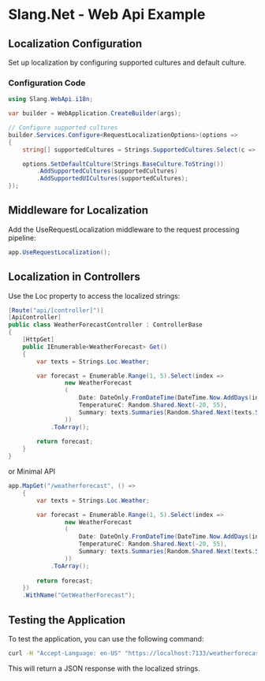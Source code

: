 # Slang.Net - Web Api Example

## Localization Configuration

Set up localization by configuring supported cultures and default culture.

### Configuration Code

```csharp
using Slang.WebApi.i18n;

var builder = WebApplication.CreateBuilder(args);

// Configure supported cultures
builder.Services.Configure<RequestLocalizationOptions>(options =>
{
    string[] supportedCultures = Strings.SupportedCultures.Select(c => c.ToString()).ToArray();

    options.SetDefaultCulture(Strings.BaseCulture.ToString()) 
        .AddSupportedCultures(supportedCultures)    
        .AddSupportedUICultures(supportedCultures); 
});
```

## Middleware for Localization

Add the UseRequestLocalization middleware to the request processing pipeline:

```csharp
app.UseRequestLocalization();
```

## Localization in Controllers

Use the Loc property to access the localized strings:

```csharp
[Route("api/[controller]")]
[ApiController]
public class WeatherForecastController : ControllerBase
{
    [HttpGet]
    public IEnumerable<WeatherForecast> Get()
    {
        var texts = Strings.Loc.Weather;

        var forecast = Enumerable.Range(1, 5).Select(index =>
                new WeatherForecast
                (
                    Date: DateOnly.FromDateTime(DateTime.Now.AddDays(index)),
                    TemperatureC: Random.Shared.Next(-20, 55),
                    Summary: texts.Summaries[Random.Shared.Next(texts.Summaries.Count)]
                ))
            .ToArray();
        
        return forecast;
    }
}
```

or Minimal API

```csharp
app.MapGet("/weatherforecast", () =>
    {
        var texts = Strings.Loc.Weather;

        var forecast = Enumerable.Range(1, 5).Select(index =>
                new WeatherForecast
                (
                    Date: DateOnly.FromDateTime(DateTime.Now.AddDays(index)),
                    TemperatureC: Random.Shared.Next(-20, 55),
                    Summary: texts.Summaries[Random.Shared.Next(texts.Summaries.Count)]
                ))
            .ToArray();
        
        return forecast;
    })
    .WithName("GetWeatherForecast");
```

## Testing the Application

To test the application, you can use the following command:

```bash
curl -H "Accept-Language: en-US" "https://localhost:7133/weatherforecast"
```

This will return a JSON response with the localized strings.